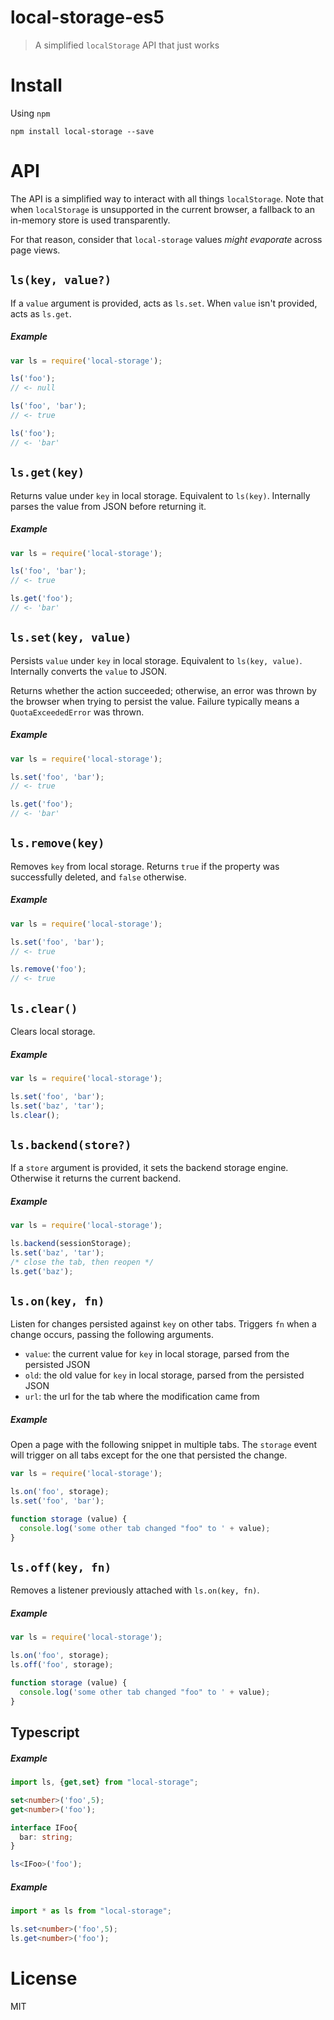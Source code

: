 # local-storage-es5

> A simplified `localStorage` API that just works

# Install

Using `npm`

```shell
npm install local-storage --save
```

# API

The API is a simplified way to interact with all things `localStorage`. Note that when `localStorage` is unsupported in the current browser, a fallback to an in-memory store is used transparently.

For that reason, consider that `local-storage` values _might evaporate_ across page views.

## `ls(key, value?)`

If a `value` argument is provided, acts as `ls.set`. When `value` isn't provided, acts as `ls.get`.

##### Example

```js
var ls = require('local-storage');

ls('foo');
// <- null

ls('foo', 'bar');
// <- true

ls('foo');
// <- 'bar'
```

## `ls.get(key)`

Returns value under `key` in local storage. Equivalent to `ls(key)`. Internally parses the value from JSON before returning it.

##### Example

```js
var ls = require('local-storage');

ls('foo', 'bar');
// <- true

ls.get('foo');
// <- 'bar'
```

## `ls.set(key, value)`

Persists `value` under `key` in local storage. Equivalent to `ls(key, value)`. Internally converts the `value` to JSON.

Returns whether the action succeeded; otherwise, an error was thrown by the browser when trying to persist the value. Failure typically means a `QuotaExceededError` was thrown.

##### Example

```js
var ls = require('local-storage');

ls.set('foo', 'bar');
// <- true

ls.get('foo');
// <- 'bar'
```

## `ls.remove(key)`

Removes `key` from local storage. Returns `true` if the property was successfully deleted, and `false` otherwise.

##### Example

```js
var ls = require('local-storage');

ls.set('foo', 'bar');
// <- true

ls.remove('foo');
// <- true
```

## `ls.clear()`

Clears local storage.

##### Example

```js
var ls = require('local-storage');

ls.set('foo', 'bar');
ls.set('baz', 'tar');
ls.clear();
```

## `ls.backend(store?)`

If a `store` argument is provided, it sets the backend storage engine. Otherwise it returns the current backend.

##### Example

```js
var ls = require('local-storage');

ls.backend(sessionStorage);
ls.set('baz', 'tar');
/* close the tab, then reopen */
ls.get('baz');
```

## `ls.on(key, fn)`

Listen for changes persisted against `key` on other tabs. Triggers `fn` when a change occurs, passing the following arguments.

- `value`: the current value for `key` in local storage, parsed from the persisted JSON
- `old`: the old value for `key` in local storage, parsed from the persisted JSON
- `url`: the url for the tab where the modification came from

##### Example

Open a page with the following snippet in multiple tabs. The `storage` event will trigger on all tabs except for the one that persisted the change.

```js
var ls = require('local-storage');

ls.on('foo', storage);
ls.set('foo', 'bar');

function storage (value) {
  console.log('some other tab changed "foo" to ' + value);
}
```

## `ls.off(key, fn)`

Removes a listener previously attached with `ls.on(key, fn)`.

##### Example

```js
var ls = require('local-storage');

ls.on('foo', storage);
ls.off('foo', storage);

function storage (value) {
  console.log('some other tab changed "foo" to ' + value);
}
```
## Typescript

##### Example

```ts
import ls, {get,set} from "local-storage";

set<number>('foo',5);
get<number>('foo');

interface IFoo{
  bar: string;
}

ls<IFoo>('foo');
```

##### Example

```ts
import * as ls from "local-storage";

ls.set<number>('foo',5);
ls.get<number>('foo');

```

# License

MIT
